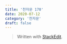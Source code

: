 ```yaml
---
title: '천자문 170'
date: 2020-07-12
category: '천자문'
draft: false
---
```



> Written with [StackEdit](https://stackedit.io/).
<!--stackedit_data:
eyJoaXN0b3J5IjpbLTE3MjI4MTg4MDZdfQ==
-->